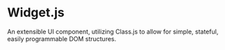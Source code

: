 Widget.js
=========

An extensible UI component, utilizing Class.js to allow for simple, stateful, easily programmable DOM structures.
